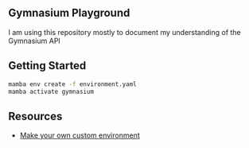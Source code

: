 ## Gymnasium Playground

I am using this repository mostly to document my understanding of the Gymnasium API

## Getting Started

```bash
mamba env create -f environment.yaml
mamba activate gymnasium
```

## Resources

- [Make your own custom environment](https://gymnasium.farama.org/main/tutorials/gymnasium_basics/environment_creation/)
